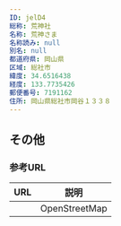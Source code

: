 ```yaml
---
ID: jelD4
総称: 荒神社
名称: 荒神さま
名称読み: null
別名: null
都道府県: 岡山県
区域: 総社市
緯度: 34.6516438
経度: 133.7735426
郵便番号: 7191162
住所: 岡山県総社市岡谷１３３８
---
```


## その他

### 参考URL

| URL | 説明          |
| --- | ------------- |
|     | OpenStreetMap |

